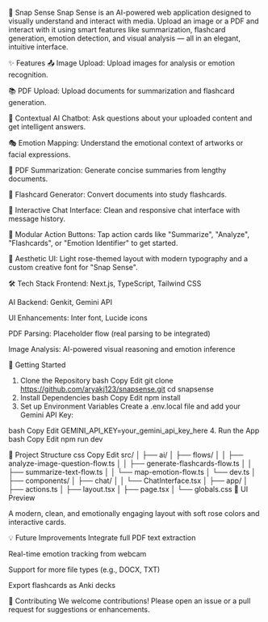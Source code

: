 🌸 Snap Sense
Snap Sense is an AI-powered web application designed to visually understand and interact with media. Upload an image or a PDF and interact with it using smart features like summarization, flashcard generation, emotion detection, and visual analysis — all in an elegant, intuitive interface.

✨ Features
📤 Image Upload: Upload images for analysis or emotion recognition.

📚 PDF Upload: Upload documents for summarization and flashcard generation.

🧠 Contextual AI Chatbot: Ask questions about your uploaded content and get intelligent answers.

🎭 Emotion Mapping: Understand the emotional context of artworks or facial expressions.

📝 PDF Summarization: Generate concise summaries from lengthy documents.

🧾 Flashcard Generator: Convert documents into study flashcards.

💬 Interactive Chat Interface: Clean and responsive chat interface with message history.

🧩 Modular Action Buttons: Tap action cards like "Summarize", "Analyze", "Flashcards", or "Emotion Identifier" to get started.

🎨 Aesthetic UI: Light rose-themed layout with modern typography and a custom creative font for "Snap Sense".

🛠 Tech Stack
Frontend: Next.js, TypeScript, Tailwind CSS

AI Backend: Genkit, Gemini API

UI Enhancements: Inter font, Lucide icons

PDF Parsing: Placeholder flow (real parsing to be integrated)

Image Analysis: AI-powered visual reasoning and emotion inference

🚀 Getting Started
1. Clone the Repository
bash
Copy
Edit
git clone https://github.com/aryakj123/snapsense.git
cd snapsense
2. Install Dependencies
bash
Copy
Edit
npm install
3. Set up Environment Variables
Create a .env.local file and add your Gemini API Key:

bash
Copy
Edit
GEMINI_API_KEY=your_gemini_api_key_here
4. Run the App
bash
Copy
Edit
npm run dev

📂 Project Structure
css
Copy
Edit
src/
│
├── ai/
│   ├── flows/
│   │   ├── analyze-image-question-flow.ts
│   │   ├── generate-flashcards-flow.ts
│   │   ├── summarize-text-flow.ts
│   │   └── map-emotion-flow.ts
│   └── dev.ts
│
├── components/
│   ├── chat/
│   │   └── ChatInterface.tsx
│
├── app/
│   ├── actions.ts
│   ├── layout.tsx
│   ├── page.tsx
│   └── globals.css
📸 UI Preview

A modern, clean, and emotionally engaging layout with soft rose colors and interactive cards.

💡 Future Improvements
Integrate full PDF text extraction

Real-time emotion tracking from webcam

Support for more file types (e.g., DOCX, TXT)

Export flashcards as Anki decks

🙌 Contributing
We welcome contributions! Please open an issue or a pull request for suggestions or enhancements.


